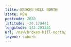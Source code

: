 ```yaml
---
title: BROKEN HILL NORTH
state: NSW
postcode: 2880
latitude: -30.170441
longitude: 142.203381
url: /nsw/broken-hill-north/
layout: suburb
---
```

